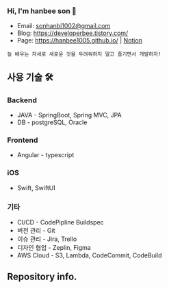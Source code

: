 ### Hi, I'm hanbee son 👋
- Email: sonhanbi1002@gmail.com
- Blog: https://developerbee.tistory.com/
- Page: https://hanbee1005.github.io/ | [Notion](https://www.notion.so/Hanbee-Son-c5ccd185f0a64829ac46a51f2f6643c5)

<!--
**hanbee1005/hanbee1005** is a ✨ _special_ ✨ repository because its `README.md` (this file) appears on your GitHub profile.

Here are some ideas to get you started:

- 🔭 I’m currently working on ...
- 🌱 I’m currently learning ...
- 👯 I’m looking to collaborate on ...
- 🤔 I’m looking for help with ...
- 💬 Ask me about ...
- 📫 How to reach me: ...
- 😄 Pronouns: ...
- ⚡ Fun fact: ...
-->

```
늘 배우는 자세로 새로운 것을 두려워하지 말고 즐기면서 개발하자!
```      
 
## 사용 기술 🛠
### Backend
- JAVA - SpringBoot, Spring MVC, JPA
- DB - postgreSQL, Oracle

### Frontend
- Angular - typescript

### iOS
- Swift, SwiftUI

### 기타
- CI/CD - CodePipline Buildspec
- 버전 관리 - Git
- 이슈 관리 - Jira, Trello
- 디자인 협업 - Zeplin, Figma
- AWS Cloud - S3, Lambda, CodeCommit, CodeBuild

## Repository info.
